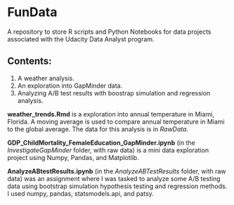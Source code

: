# FunData

A repository to store R scripts and Python Notebooks for data projects associated with the Udacity Data Analyst program. 

## Contents:
1. A weather analysis.  
2. An exploration into GapMinder data.   
3. Analyzing A/B test results with boostrap simulation and regression analysis. 

**weather_trends.Rmd** is a exploration into annual temperature in Miami, Florida. A moving average is used to compare annual temperature in Miami to the global average. The 
data for this analysis is in _RawData_.   

**GDP_ChildMortality_FemaleEducation_GapMinder.ipynb** (in the _InvestigateGapMinder_ folder, with raw data) is a mini data exploration project using Numpy, Pandas, and Matplotlib.   

**AnalyzeABtestResults.ipynb** (in the _AnalyzeABTestResults_ folder, with raw data) was an assignment where I was tasked to analyze some A/B testing data using bootstrap simulation hypothesis testing and regression methods. I used numpy, pandas, statsmodels.api, and patsy.   